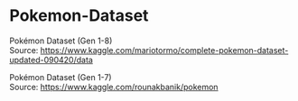 # Pokemon-Dataset
Pokémon Dataset (Gen 1-8)<br>
Source: https://www.kaggle.com/mariotormo/complete-pokemon-dataset-updated-090420/data
<br>

Pokémon Dataset (Gen 1-7)<br>
Source: https://www.kaggle.com/rounakbanik/pokemon
